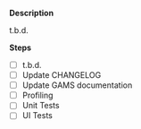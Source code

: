 **Description**

t.b.d.


**Steps**
- [ ] t.b.d.
- [ ] Update CHANGELOG
- [ ] Update GAMS documentation
- [ ] Profiling
- [ ] Unit Tests
- [ ] UI Tests

